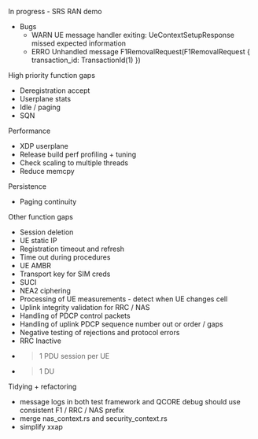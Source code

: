 In progress - SRS RAN demo
- Bugs
  -  WARN UE message handler exiting: UeContextSetupResponse missed expected information
  -  ERRO Unhandled message F1RemovalRequest(F1RemovalRequest { transaction_id: TransactionId(1) })

High priority function gaps
- Deregistration accept
- Userplane stats
- Idle / paging
- SQN

Performance
- XDP userplane
- Release build perf profiling + tuning
- Check scaling to multiple threads
- Reduce memcpy

Persistence
- Paging continuity

Other function gaps
- Session deletion
- UE static IP
- Registration timeout and refresh
- Time out during procedures
- UE AMBR
- Transport key for SIM creds
- SUCI
- NEA2 ciphering
- Processing of UE measurements - detect when UE changes cell
- Uplink integrity validation for RRC / NAS
- Handling of PDCP control packets
- Handling of uplink PDCP sequence number out or order / gaps
- Negative testing of rejections and protocol errors
- RRC Inactive
- >1 PDU session per UE
- >1 DU

Tidying + refactoring
- message logs in both test framework and QCORE debug should use consistent F1 / RRC / NAS prefix
- merge nas_context.rs and security_context.rs
- simplify xxap 
